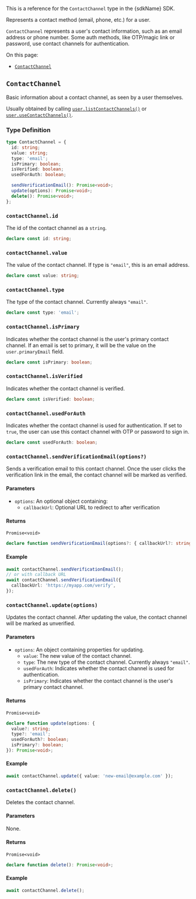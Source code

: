 This is a reference for the `ContactChannel` type in the {sdkName} SDK.

Represents a contact method (email, phone, etc.) for a user.

`ContactChannel` represents a user's contact information, such as an email address or phone number. Some auth methods, like OTP/magic link or password, use contact channels for authentication.

On this page:

- [`ContactChannel`](#contactchannel)

## `ContactChannel`

Basic information about a contact channel, as seen by a user themselves.

Usually obtained by calling [`user.listContactChannels()`](/docs/neon-auth/sdk/nextjs/types/user#currentuserlistcontactchannels)
or [`user.useContactChannels()`](/docs/neon-auth/sdk/nextjs/types/user#currentuserusecontactchannels).

### Type Definition

```typescript
type ContactChannel = {
  id: string;
  value: string;
  type: 'email';
  isPrimary: boolean;
  isVerified: boolean;
  usedForAuth: boolean;

  sendVerificationEmail(): Promise<void>;
  update(options): Promise<void>;
  delete(): Promise<void>;
};
```

### `contactChannel.id`

The id of the contact channel as a `string`.

```typescript
declare const id: string;
```

### `contactChannel.value`

The value of the contact channel. If type is `"email"`, this is an email address.

```typescript
declare const value: string;
```

### `contactChannel.type`

The type of the contact channel. Currently always `"email"`.

```typescript
declare const type: 'email';
```

### `contactChannel.isPrimary`

Indicates whether the contact channel is the user's primary contact channel. If an email is set to primary, it will be the value on the `user.primaryEmail` field.

```typescript
declare const isPrimary: boolean;
```

### `contactChannel.isVerified`

Indicates whether the contact channel is verified.

```typescript
declare const isVerified: boolean;
```

### `contactChannel.usedForAuth`

Indicates whether the contact channel is used for authentication. If set to `true`, the user can use this contact channel with OTP or password to sign in.

```typescript
declare const usedForAuth: boolean;
```

### `contactChannel.sendVerificationEmail(options?)`

Sends a verification email to this contact channel. Once the user clicks the verification link in the email, the contact channel will be marked as verified.

#### Parameters

- `options`: An optional object containing:
  - `callbackUrl`: Optional URL to redirect to after verification

#### Returns

`Promise<void>`

```typescript
declare function sendVerificationEmail(options?: { callbackUrl?: string }): Promise<void>;
```

#### Example

```typescript
await contactChannel.sendVerificationEmail();
// or with callback URL
await contactChannel.sendVerificationEmail({
  callbackUrl: 'https://myapp.com/verify',
});
```

### `contactChannel.update(options)`

Updates the contact channel. After updating the value, the contact channel will be marked as unverified.

#### Parameters

- `options`: An object containing properties for updating.
  - `value`: The new value of the contact channel.
  - `type`: The new type of the contact channel. Currently always `"email"`.
  - `usedForAuth`: Indicates whether the contact channel is used for authentication.
  - `isPrimary`: Indicates whether the contact channel is the user's primary contact channel.

#### Returns

`Promise<void>`

```typescript
declare function update(options: {
  value?: string;
  type?: 'email';
  usedForAuth?: boolean;
  isPrimary?: boolean;
}): Promise<void>;
```

#### Example

```typescript
await contactChannel.update({ value: 'new-email@example.com' });
```

### `contactChannel.delete()`

Deletes the contact channel.

#### Parameters

None.

#### Returns

`Promise<void>`

```typescript
declare function delete(): Promise<void>;
```

#### Example

```typescript
await contactChannel.delete();
```
